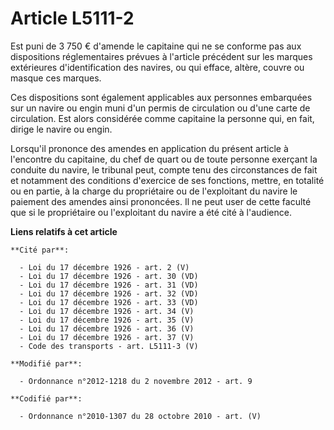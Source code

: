 # Article L5111-2

Est puni de 3 750 € d'amende le capitaine qui ne se conforme pas aux dispositions réglementaires prévues à l'article
précédent sur les marques extérieures d'identification des navires, ou qui efface, altère, couvre ou masque ces marques.

Ces  dispositions sont également applicables aux personnes embarquées sur un  navire ou engin muni d'un permis de circulation
ou d'une carte de  circulation. Est alors considérée comme capitaine la personne qui, en  fait, dirige le navire ou engin. 

Lorsqu'il  prononce des amendes en application du présent article à l'encontre du  capitaine, du chef de quart ou de toute
personne exerçant la conduite du  navire, le tribunal peut, compte tenu des circonstances de fait et  notamment des
conditions d'exercice de ses fonctions, mettre, en  totalité ou en partie, à la charge du propriétaire ou de l'exploitant du
navire le paiement des amendes ainsi prononcées. Il ne peut user de  cette faculté que si le propriétaire ou l'exploitant du
navire a été  cité à l'audience.

**Liens relatifs à cet article**

	**Cité par**:

	  - Loi du 17 décembre 1926 - art. 2 (V)
	  - Loi du 17 décembre 1926 - art. 30 (VD)
	  - Loi du 17 décembre 1926 - art. 31 (VD)
	  - Loi du 17 décembre 1926 - art. 32 (VD)
	  - Loi du 17 décembre 1926 - art. 33 (VD)
	  - Loi du 17 décembre 1926 - art. 34 (V)
	  - Loi du 17 décembre 1926 - art. 35 (V)
	  - Loi du 17 décembre 1926 - art. 36 (V)
	  - Loi du 17 décembre 1926 - art. 37 (V)
	  - Code des transports - art. L5111-3 (V)

	**Modifié par**:

	  - Ordonnance n°2012-1218 du 2 novembre 2012 - art. 9

	**Codifié par**:

	  - Ordonnance n°2010-1307 du 28 octobre 2010 - art. (V)
